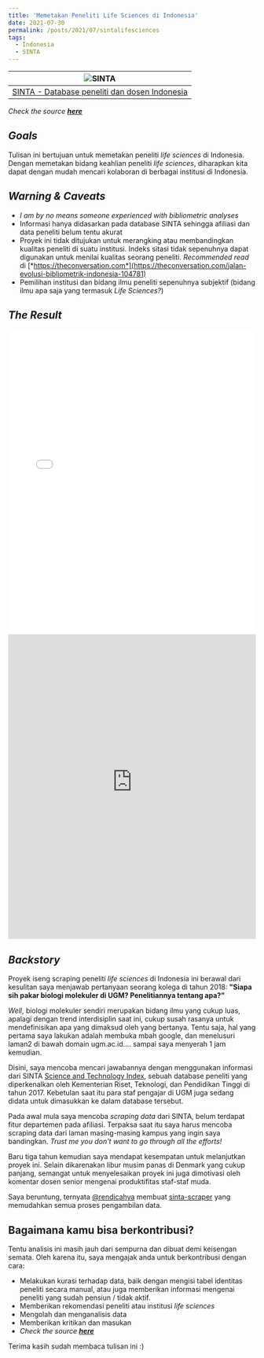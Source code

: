 ```yaml
---
title: 'Memetakan Peneliti Life Sciences di Indonesia'
date: 2021-07-30
permalink: /posts/2021/07/sintalifesciences
tags:
  - Indonesia
  - SINTA
---
```

| ![SINTA](https://sinta.ristekbrin.go.id/assets/img/sinta_logo.png) |
|:--:| 
| [SINTA - Database peneliti dan dosen Indonesia](https://sinta.ristekbrin.go.id/)

_Check the source_ [**_here_**](https://github.com/matinnuhamunada/SINTA_data_mining)

## _Goals_
Tulisan ini bertujuan untuk memetakan peneliti _life sciences_ di Indonesia. Dengan memetakan bidang keahlian peneliti _life sciences_, diharapkan kita dapat dengan mudah mencari kolaboran di berbagai institusi di Indonesia.

## _Warning & Caveats_
* _I am by no means someone experienced with bibliometric analyses_
* Informasi hanya didasarkan pada database SINTA sehingga afiliasi dan data peneliti belum tentu akurat
* Proyek ini tidak ditujukan untuk merangking atau membandingkan kualitas peneliti di suatu institusi. Indeks sitasi tidak sepenuhnya dapat digunakan untuk menilai kualitas seorang peneliti. _Recommended read_ di [*https://theconversation.com*](https://theconversation.com/jalan-evolusi-bibliometrik-indonesia-104781)
* Pemilihan institusi dan bidang ilmu peneliti sepenuhnya subjektif (bidang ilmu apa saja yang termasuk _Life Sciences?_)

## _The Result_
<iframe src="/files/bio_sinta.html"
    sandbox="allow-same-origin allow-scripts"
    width="100%"
    height="620"
    scrolling="no"
    seamless="seamless"
    frameborder="0">
</iframe>

<iframe src="https://raw.githubusercontent.com/matinnuhamunada/SINTA_data_mining/master/figures/bio_sinta.html"
    sandbox="allow-same-origin allow-scripts"
    width="100%"
    height="620"
    scrolling="yes"
    seamless="seamless"
    frameborder="0">
</iframe>

## _Backstory_
Proyek iseng scraping peneliti _life sciences_ di Indonesia ini berawal dari kesulitan saya menjawab pertanyaan seorang kolega di tahun 2018: **"Siapa sih pakar biologi molekuler di UGM? Penelitiannya tentang apa?"** 

_Well_, biologi molekuler sendiri merupakan bidang ilmu yang cukup luas, apalagi dengan trend interdisiplin saat ini, cukup susah rasanya untuk mendefinisikan apa yang dimaksud oleh yang bertanya. Tentu saja, hal yang pertama saya lakukan adalah membuka mbah google, dan menelusuri laman2 di bawah domain ugm.ac.id.... sampai saya menyerah 1 jam kemudian.

Disini, saya mencoba mencari jawabannya dengan menggunakan informasi dari SINTA [Science and Technology Index](https://sinta.ristekbrin.go.id), sebuah database peneliti yang diperkenalkan oleh Kementerian Riset, Teknologi, dan Pendidikan Tinggi di tahun 2017. Kebetulan saat itu para staf pengajar di UGM juga sedang didata untuk dimasukkan ke dalam database tersebut.

Pada awal mula saya mencoba _scraping data_ dari SINTA, belum terdapat fitur departemen pada afiliasi. Terpaksa saat itu saya harus mencoba scraping data dari laman masing-masing kampus yang ingin saya bandingkan. _Trust me you don't want to go through all the efforts!_

Baru tiga tahun kemudian saya mendapat kesempatan untuk melanjutkan proyek ini. Selain dikarenakan libur musim panas di Denmark yang cukup panjang, semangat untuk menyelesaikan proyek ini juga dimotivasi oleh komentar dosen senior mengenai produktifitas staf-staf muda. 

Saya beruntung, ternyata [@rendicahya](https://github.com/rendicahya) membuat [sinta-scraper](https://github.com/rendicahya/sinta-scraper) yang memudahkan semua proses pengambilan data.

## Bagaimana kamu bisa berkontribusi?
Tentu analisis ini masih jauh dari sempurna dan dibuat demi keisengan semata. Oleh karena itu, saya mengajak anda untuk berkontribusi dengan cara:
* Melakukan kurasi terhadap data, baik dengan mengisi tabel identitas peneliti secara manual, atau juga memberikan informasi mengenai peneliti yang sudah pensiun / tidak aktif.
* Memberikan rekomendasi peneliti atau institusi _life sciences_
* Mengolah dan menganalisis data
* Memberikan kritikan dan masukan
* _Check the source_ [**_here_**](https://github.com/matinnuhamunada/SINTA_data_mining)

Terima kasih sudah membaca tulisan ini :)